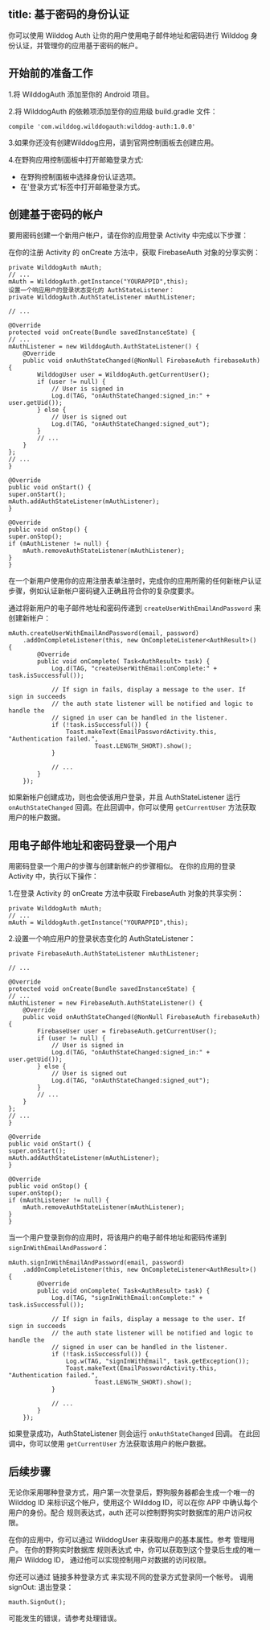 title: 基于密码的身份认证
---

你可以使用  Wilddog Auth  让你的用户使用电子邮件地址和密码进行 Wilddog 身份认证，并管理你的应用基于密码的帐户。

## 开始前的准备工作

1.将 WilddogAuth 添加至你的 Android 项目。

2.将 WilddogAuth 的依赖项添加至你的应用级 build.gradle 文件：
    
    compile 'com.wilddog.wilddogauth:wilddog-auth:1.0.0'
3.如果你还没有创建Wilddog应用，请到官网控制面板去创建应用。

4.在野狗应用控制面板中打开邮箱登录方式:

  *  在野狗控制面板中选择身份认证选项。
  *  在'登录方式'标签中打开邮箱登录方式。


## 创建基于密码的帐户  

 
 要用密码创建一个新用户帐户，请在你的应用登录 Activity 中完成以下步骤：

在你的注册 Activity 的 onCreate 方法中，获取 FirebaseAuth 对象的分享实例：

    private WilddogAuth mAuth;
    // ...
    mAuth = WilddogAuth.getInstance("YOURAPPID",this);
    设置一个响应用户的登录状态变化的 AuthStateListener：
    private WilddogAuth.AuthStateListener mAuthListener;

    // ...

    @Override
    protected void onCreate(Bundle savedInstanceState) {
    // ...
    mAuthListener = new WilddogAuth.AuthStateListener() {
        @Override
        public void onAuthStateChanged(@NonNull FirebaseAuth firebaseAuth) {
            WilddogUser user = WilddogAuth.getCurrentUser();
            if (user != null) {
                // User is signed in
                Log.d(TAG, "onAuthStateChanged:signed_in:" + user.getUid());
            } else {
                // User is signed out
                Log.d(TAG, "onAuthStateChanged:signed_out");
            }
            // ...
        }
    };
    // ...
    }

    @Override
    public void onStart() {
    super.onStart();
    mAuth.addAuthStateListener(mAuthListener);
    }

    @Override
    public void onStop() {
    super.onStop();
    if (mAuthListener != null) {
        mAuth.removeAuthStateListener(mAuthListener);
    }
    }
    
在一个新用户使用你的应用注册表单注册时，完成你的应用所需的任何新帐户认证步骤，例如认证新帐户密码键入正确且符合你的复杂度要求。

通过将新用户的电子邮件地址和密码传递到 `createUserWithEmailAndPassword` 来创建新帐户：

    mAuth.createUserWithEmailAndPassword(email, password)
        .addOnCompleteListener(this, new OnCompleteListener<AuthResult>() {
            @Override
            public void onComplete( Task<AuthResult> task) {
                Log.d(TAG, "createUserWithEmail:onComplete:" + task.isSuccessful());

                // If sign in fails, display a message to the user. If sign in succeeds
                // the auth state listener will be notified and logic to handle the
                // signed in user can be handled in the listener.
                if (!task.isSuccessful()) {
                    Toast.makeText(EmailPasswordActivity.this, "Authentication failed.",
                            Toast.LENGTH_SHORT).show();
                }

                // ...
            }
        });
如果新帐户创建成功，则也会使该用户登录，并且 AuthStateListener 运行 `onAuthStateChanged` 回调。在此回调中，你可以使用 `getCurrentUser` 方法获取用户的帐户数据。


## 用电子邮件地址和密码登录一个用户

用密码登录一个用户的步骤与创建新帐户的步骤相似。 在你的应用的登录 Activity 中，执行以下操作：

1.在登录 Activity 的 onCreate 方法中获取 FirebaseAuth 对象的共享实例：

    private WilddogAuth mAuth;
    // ...
    mAuth = WilddogAuth.getInstance("YOURAPPID",this);
    
2.设置一个响应用户的登录状态变化的 AuthStateListener：

    private FirebaseAuth.AuthStateListener mAuthListener;

    // ...

    @Override
    protected void onCreate(Bundle savedInstanceState) {
    // ...
    mAuthListener = new FirebaseAuth.AuthStateListener() {
        @Override
        public void onAuthStateChanged(@NonNull FirebaseAuth firebaseAuth) {
            FirebaseUser user = firebaseAuth.getCurrentUser();
            if (user != null) {
                // User is signed in
                Log.d(TAG, "onAuthStateChanged:signed_in:" + user.getUid());
            } else {
                // User is signed out
                Log.d(TAG, "onAuthStateChanged:signed_out");
            }
            // ...
        }
    };
    // ...
    }

    @Override
    public void onStart() {
    super.onStart();
    mAuth.addAuthStateListener(mAuthListener);
    }

    @Override
    public void onStop() {
    super.onStop();
    if (mAuthListener != null) {
        mAuth.removeAuthStateListener(mAuthListener);
    }
    }
当一个用户登录到你的应用时，将该用户的电子邮件地址和密码传递到 `signInWithEmailAndPassword`：

    mAuth.signInWithEmailAndPassword(email, password)
        .addOnCompleteListener(this, new OnCompleteListener<AuthResult>() {
            @Override
            public void onComplete( Task<AuthResult> task) {
                Log.d(TAG, "signInWithEmail:onComplete:" + task.isSuccessful());

                // If sign in fails, display a message to the user. If sign in succeeds
                // the auth state listener will be notified and logic to handle the
                // signed in user can be handled in the listener.
                if (!task.isSuccessful()) {
                    Log.w(TAG, "signInWithEmail", task.getException());
                    Toast.makeText(EmailPasswordActivity.this, "Authentication failed.",
                            Toast.LENGTH_SHORT).show();
                }

                // ...
            }
        });
如果登录成功，AuthStateListener 则会运行 `onAuthStateChanged` 回调。 在此回调中，你可以使用 `getCurrentUser` 方法获取该用户的帐户数据。



## 后续步骤

无论你采用哪种登录方式，用户第一次登录后，野狗服务器都会生成一个唯一的 Wilddog ID 来标识这个帐户，使用这个 Wilddog ID，可以在你 APP 中确认每个用户的身份。配合 规则表达式，auth 还可以控制野狗实时数据库的用户访问权限。

在你的应用中，你可以通过 WilddogUser 来获取用户的基本属性。参考 管理用户。
在你的野狗实时数据库 规则表达式 中，你可以获取到这个登录后生成的唯一用户 Wilddog ID， 通过他可以实现控制用户对数据的访问权限。

你还可以通过 链接多种登录方式 来实现不同的登录方式登录同一个帐号。
调用 signOut: 退出登录：

    mauth.SignOut();
    

可能发生的错误，请参考处理错误。